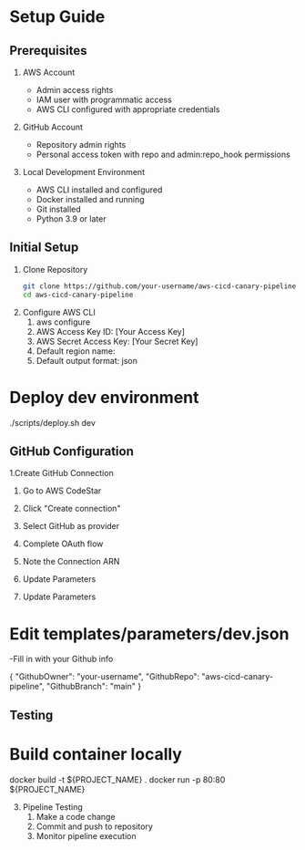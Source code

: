 # Setup Guide

## Prerequisites

1. AWS Account
   - Admin access rights
   - IAM user with programmatic access
   - AWS CLI configured with appropriate credentials

2. GitHub Account
   - Repository admin rights
   - Personal access token with repo and admin:repo_hook permissions

3. Local Development Environment
   - AWS CLI installed and configured
   - Docker installed and running
   - Git installed
   - Python 3.9 or later

## Initial Setup

1. Clone Repository
   ```bash
   git clone https://github.com/your-username/aws-cicd-canary-pipeline.git
   cd aws-cicd-canary-pipeline

2. Configure AWS CLI
   1. aws configure
   2. AWS Access Key ID: [Your Access Key]
   3. AWS Secret Access Key: [Your Secret Key]
   4. Default region name: <region>
   5. Default output format: json


# Deploy dev environment
   ./scripts/deploy.sh dev

## GitHub Configuration
1.Create GitHub Connection

   1. Go to AWS CodeStar
   2. Click "Create connection"
   3. Select GitHub as provider
   4. Complete OAuth flow
   5. Note the Connection ARN
   6. Update Parameters

2. Update Parameters

# Edit templates/parameters/dev.json
   -Fill in with your Github info

   {
    "GithubOwner": "your-username",
    "GithubRepo": "aws-cicd-canary-pipeline",
    "GithubBranch": "main"
}


## Testing

# Build container locally
docker build -t ${PROJECT_NAME} .
docker run -p 80:80 ${PROJECT_NAME}

3. Pipeline Testing
   1. Make a code change
   2. Commit and push to repository
   3. Monitor pipeline execution
